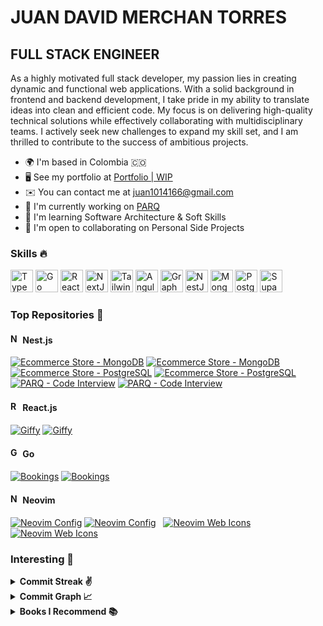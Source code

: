 # JUAN DAVID MERCHAN TORRES

## FULL STACK ENGINEER

As a highly motivated full stack developer, my passion lies in creating dynamic
and functional web applications. With a solid background in frontend and backend
development, I take pride in my ability to translate ideas into clean and
efficient code. My focus is on delivering high-quality technical solutions while
effectively collaborating with multidisciplinary teams. I actively seek new
challenges to expand my skill set, and I am thrilled to contribute to the
success of ambitious projects.

- 🌍 I'm based in Colombia 🇨🇴
- 🖥️ See my portfolio at [Portfolio | WIP](http://nikolam-dev.com)
- ✉️ You can contact me at [juan1014166@gmail.com](mailto:juan1014166@gmail.com)
- 🚀 I'm currently working on [PARQ](http://parqco.com)
- 🧠 I'm learning Software Architecture & Soft Skills
- 🤝 I'm open to collaborating on Personal Side Projects

### Skills 🔥

<div align="left">
<a href="https://www.typescriptlang.org/" target="_blank" rel="noreferrer"><img alt="TypeScript" height="36" src="https://raw.githubusercontent.com/danielcranney/readme-generator/main/public/icons/skills/typescript-colored.svg" width="36" /></a>
<a href="https://go.dev/doc/" target="_blank" rel="noreferrer"><img alt="Go" height="36" src="https://raw.githubusercontent.com/danielcranney/readme-generator/main/public/icons/skills/go-colored.svg" width="36" /></a>
<a href="https://reactjs.org/" target="_blank" rel="noreferrer"><img alt="React" height="36" src="https://raw.githubusercontent.com/danielcranney/readme-generator/main/public/icons/skills/react-colored.svg" width="36" /></a>
<a href="https://nextjs.org/docs" target="_blank" rel="noreferrer"><img alt="NextJs" height="36" src="https://raw.githubusercontent.com/danielcranney/readme-generator/main/public/icons/skills/nextjs-colored-dark.svg" width="36" /></a>
<a href="https://tailwindcss.com/" target="_blank" rel="noreferrer"><img alt="TailwindCSS" height="36" src="https://raw.githubusercontent.com/danielcranney/readme-generator/main/public/icons/skills/tailwindcss-colored.svg" width="36" /></a>
<a href="https://angular.io/" target="_blank" rel="noreferrer"><img alt="Angular" height="36" src="https://raw.githubusercontent.com/danielcranney/readme-generator/main/public/icons/skills/angularjs-colored.svg" width="36" /></a>
<a href="https://graphql.org/" target="_blank" rel="noreferrer"><img alt="GraphQL" height="36" src="https://raw.githubusercontent.com/danielcranney/readme-generator/main/public/icons/skills/graphql-colored.svg" width="36" /></a>
<a href="https://docs.nestjs.com/" target="_blank" rel="noreferrer"><img alt="NestJS" height="36" src="https://raw.githubusercontent.com/danielcranney/readme-generator/main/public/icons/skills/nestjs-colored.svg" width="36" /></a>
<a href="https://www.mongodb.com/" target="_blank" rel="noreferrer"><img alt="MongoDB" height="36" src="https://raw.githubusercontent.com/danielcranney/readme-generator/main/public/icons/skills/mongodb-colored.svg" width="36" /></a>
<a href="https://www.postgresql.org/" target="_blank" rel="noreferrer"><img alt="PostgreSQL" height="36" src="https://raw.githubusercontent.com/danielcranney/readme-generator/main/public/icons/skills/postgresql-colored.svg" width="36" /></a>
<a href="https://supabase.io/" target="_blank" rel="noreferrer"><img alt="Supabase" height="36" src="https://raw.githubusercontent.com/danielcranney/readme-generator/main/public/icons/skills/supabase-colored.svg" width="36" /></a>
</div>

### Top Repositories 🥇

<h4>
  <img
    alt="NestJS"
    height="16"
    src="https://raw.githubusercontent.com/danielcranney/readme-generator/main/public/icons/skills/nestjs-colored.svg"
    width="16"
  />
  Nest.js
</h4>

<div float="left">
<a href="https://github.com/NikolaM-Dev/ecommerce-store-nest-mongo#gh-dark-mode-only"><img alt="Ecommerce Store - MongoDB" src="https://github-readme-stats.vercel.app/api/pin/?username=NikolaM-Dev&repo=ecommerce-store-nest-mongo&title_color=58a6ff&text_color=adbac7&bg_color=00000000&border_color=444c56&v=3#gh-dark-mode-only" /></a>
<a href="https://github.com/NikolaM-Dev/ecommerce-store-nest-mongo#gh-light-mode-only"><img alt="Ecommerce Store - MongoDB" src="https://github-readme-stats.vercel.app/api/pin/?username=NikolaM-Dev&repo=ecommerce-store-nest-mongo&v=3#gh-light-mode-only" /></a>
&nbsp;
<a href="https://github.com/NikolaM-Dev/ecommerce-store-nest-postgres#gh-dark-mode-only"><img alt="Ecommerce Store - PostgreSQL" src="https://github-readme-stats.vercel.app/api/pin/?username=NikolaM-Dev&repo=ecommerce-store-nest-postgres&title_color=58a6ff&text_color=adbac7&bg_color=00000000&border_color=444c56&v=3#gh-dark-mode-only" /></a>
<a href="https://github.com/NikolaM-Dev/ecommerce-store-nest-postgres#gh-light-mode-only"><img alt="Ecommerce Store - PostgreSQL" src="https://github-readme-stats.vercel.app/api/pin/?username=NikolaM-Dev&repo=ecommerce-store-nest-postgres&v=3#gh-light-mode-only" /></a>
&nbsp;
</div>

<div float="left">
<a href="https://github.com/NikolaM-Dev/parq-api-nest#gh-dark-mode-only"><img alt="PARQ - Code Interview" src="https://github-readme-stats.vercel.app/api/pin/?username=NikolaM-Dev&repo=parq-api-nest&title_color=58a6ff&text_color=adbac7&bg_color=00000000&border_color=444c56&v=3#gh-dark-mode-only" /></a>
<a href="https://github.com/NikolaM-Dev/parq-api-nest#gh-light-mode-only"><img alt="PARQ - Code Interview" src="https://github-readme-stats.vercel.app/api/pin/?username=NikolaM-Dev&repo=parq-api-nest&v=3#gh-light-mode-only" /></a>
&nbsp;
</div>

<h4>
  <img
    alt="ReactJS"
    height="16"
    src="https://raw.githubusercontent.com/danielcranney/readme-generator/main/public/icons/skills/react-colored.svg"
    width="16"
  />
  React.js
</h4>

<div float="left">
<a href="https://github.com/NikolaM-Dev/giffy#gh-dark-mode-only"><img alt="Giffy" src="https://github-readme-stats.vercel.app/api/pin/?username=NikolaM-Dev&repo=giffy&title_color=58a6ff&text_color=adbac7&bg_color=00000000&border_color=444c56&v=3#gh-dark-mode-only" /></a>
<a href="https://github.com/NikolaM-Dev/giffy#gh-light-mode-only"><img alt="Giffy" src="https://github-readme-stats.vercel.app/api/pin/?username=NikolaM-Dev&repo=giffy&v=3#gh-light-mode-only" /></a>
&nbsp;
</div>

<h4>
  <img
    alt="Go"
    height="16"
    src="https://raw.githubusercontent.com/danielcranney/readme-generator/main/public/icons/skills/go-colored.svg"
    width="16"
  />
  Go
</h4>

<div float="left">
<a href="https://github.com/NikolaM-Dev/bookings#gh-dark-mode-only"><img alt="Bookings" src="https://github-readme-stats.vercel.app/api/pin/?username=NikolaM-Dev&repo=bookings&title_color=58a6ff&text_color=adbac7&bg_color=00000000&border_color=444c56&v=3#gh-dark-mode-only" /></a>
<a href="https://github.com/NikolaM-Dev/bookings#gh-light-mode-only"><img alt="Bookings" src="https://github-readme-stats.vercel.app/api/pin/?username=NikolaM-Dev&repo=bookings&v=3#gh-light-mode-only" /></a>
&nbsp;
</div>

<h4>
  <img
    alt="Neovim"
    height="16"
    src="https://avatars.githubusercontent.com/u/6471485?s=200&v=4"
    width="16"
  />
  Neovim
</h4>

<div float="left">
<a href="https://github.com/NikolaM-Dev/nvim#gh-dark-mode-only"><img alt="Neovim Config" src="https://github-readme-stats.vercel.app/api/pin/?username=NikolaM-Dev&repo=nvim&title_color=58a6ff&text_color=adbac7&bg_color=00000000&border_color=444c56&v=3#gh-dark-mode-only" /></a>
<a href="https://github.com/NikolaM-Dev/nvim#gh-light-mode-only"><img alt="Neovim Config" src="https://github-readme-stats.vercel.app/api/pin/?username=NikolaM-Dev&repo=nvim&v=3#gh-light-mode-only" /></a>
&nbsp;
<a href="https://github.com/NikolaM-Dev/nvim-web-devicons#gh-dark-mode-only"><img alt="Neovim Web Icons" src="https://github-readme-stats.vercel.app/api/pin/?username=NikolaM-Dev&repo=nvim-web-devicons&title_color=58a6ff&text_color=adbac7&bg_color=00000000&border_color=444c56&v=3#gh-dark-mode-only" /></a>
<a href="https://github.com/NikolaM-Dev/nvim-web-devicons#gh-light-mode-only"><img alt="Neovim Web Icons" src="https://github-readme-stats.vercel.app/api/pin/?username=NikolaM-Dev&repo=nvim-web-devicons&v=3#gh-light-mode-only" /></a>
&nbsp;
</div>

### Interesting 👀

<details>
  <summary>
    <b>Commit Streak ✌️</b>
  </summary>
  <div align="center">
    <a href="http://www.github.com/NikolaM-Dev">
      <img
        src="https://streak-stats.demolab.com?user=NikolaM-Dev&theme=tokyonight&border_radius=10&background=1E1E2E&border=89B4FA&stroke=CDD6F4&ring=89B4FA&fire=F38BA8&currStreakNum=F38BA8&sideNums=89B4FA&currStreakLabel=74C7EC&sideLabels=74C7EC&dates=B4BEFE" />
    </a>
  </div>
</details>

<details>
  <summary>
    <b>Commit Graph 📈</b>
  </summary>
   <a href="http://www.github.com/NikolaM-Dev">
    <img
      alt="GitHub Commits Graph" 
      src="https://github-readme-activity-graph.vercel.app/graph?username=NikolaM-Dev&bg_color=1e1e2e&color=cdd6f4&line=89b4fa&point=f38ba8&area=true&hide_border=true"
    />
  </a>
</details>

<details>
  <summary>
    <b>Books I Recommend 📚</b>
  </summary>
  <ul>
    <li>
      <a href="https://www.amazon.com/Fundamentals-Software-Architecture-Comprehensive-Characteristics/dp/1492043451?crid=1FUUVAB8ZSEIT&keywords=Fundamentals+of+Software+Architecture&qid=1676622946&sprefix=fundamentals+of+software+architecture,aps,58&sr=8-1&linkCode=sl1&tag=rubyannrcarri-20&linkId=2a4cb57704d41914436fd9c3ce518ef8&language=en_US&ref_=as_li_ss_tl"
        target="_blank" alt="Fundamentals of Software Architecture: An Engineering Approach">
        Fundamentals of Software Architecture: An Engineering Approach
      </a>
    </li>
    <li>
      <a href="https://www.amazon.com/-/es/Neal-Ford/dp/1492097543/ref=sr_1_1?__mk_es_US=%C3%85M%C3%85%C5%BD%C3%95%C3%91&crid=11IGJAGIH4H68&keywords=Building+Evolutionary+Architectures&qid=1679257787&sprefix=building+evolutionary+architectures%2Caps%2C129&sr=8-1"
        target="_blank" alt="Building Evolutionary Architectures: Automated Software Governance">
        Building Evolutionary Architectures: Automated Software Governance
      </a>
    </li>
    <li>
      <a href="https://www.amazon.com/-/es/Sam-Newman/dp/1492034029/ref=sr_1_1?__mk_es_US=%C3%85M%C3%85%C5%BD%C3%95%C3%91&crid=1U261AHFK33G1&keywords=Building+Microservices%3A+Designing+Fine-Grained+Systems&qid=1679257999&s=books&sprefix=building+microservices+designing+fine-grained+systems%2Cstripbooks-intl-ship%2C129&sr=1-1"
        target="_blank" alt="Building Microservices: Designing Fine-Grained Systems">
        Building Microservices: Designing Fine-Grained Systems
      </a>
    </li>
    <li>
      <a href="https://www.amazon.com/-/es/Neal-Ford/dp/1492086894/ref=sr_1_1?__mk_es_US=%C3%85M%C3%85%C5%BD%C3%95%C3%91&crid=2Y28DNQHOI11F&keywords=Software+Architecture%3A+The+Hard+Parts&qid=1679258026&s=books&sprefix=software+architecture+the+hard+parts%2Cstripbooks-intl-ship%2C137&sr=1-1"
        target="_blank"
        alt="Software Architecture: The Hard Parts: Modern Trade-Off Analyses for Distributed Architectures">
        Software Architecture: The Hard Parts: Modern Trade-Off Analyses for
        Distributed Architectures
      </a>
    </li>
    <li>
      <a href="https://www.amazon.com/-/es/Martin-Kleppmann/dp/1449373321/ref=sr_1_1?__mk_es_US=%C3%85M%C3%85%C5%BD%C3%95%C3%91&crid=1VQB1KY6MHTO4&keywords=Designing+Data-Intensive+Application&qid=1679258066&s=books&sprefix=designing+data-intensive+application%2Cstripbooks-intl-ship%2C141&sr=1-1"
        target="_blank"
        alt="Designing Data-Intensive Applications: The Big Ideas Behind Reliable, Scalable, and Maintainable Systems">
        Designing Data-Intensive Applications: The Big Ideas Behind Reliable,
        Scalable, and Maintainable Systems
      </a>
    </li>
  </ul>
</details>
